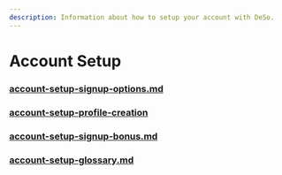 ```yaml
---
description: Information about how to setup your account with DeSo.
---
```


# Account Setup

### [account-setup-signup-options.md](account-setup-signup-options.md "mention")

### [account-setup-profile-creation](account-setup-profile-creation/ "mention")

### [account-setup-signup-bonus.md](account-setup-signup-bonus.md "mention")

### [account-setup-glossary.md](account-setup-glossary.md "mention")
